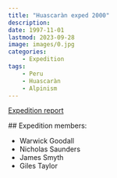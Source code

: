 ```yaml
---
title: "Huascaràn exped 2000"
description: 
date: 1997-11-01
lastmod: 2023-09-28
image: images/0.jpg
categories:
    - Expedition
tags:
    - Peru
    - Huascaràn
    - Alpinism
---
```


[Expedition report](/documents/huascaran2000.pdf)

## Expedition members:
- Warwick Goodall
- Nicholas Saunders
- James Smyth
- Giles Taylor